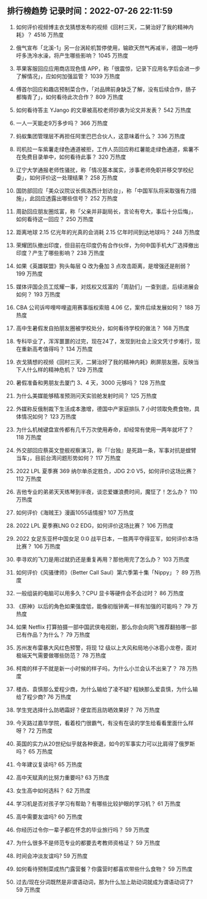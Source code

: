 
## 排行榜趋势 记录时间：2022-07-26 22:11:59
  
  1. 如何评价视频博主衣戈猜想发布的视频《回村三天，二舅治好了我的精神内耗》？ 4516 万热度
    
  2. 俄气宣布「北溪-1」另一台涡轮机暂停使用，输欧天然气再减半，德国一地呼吁多洗冷水澡，将产生哪些影响？ 1045 万热度
    
  3. 苹果客服回应应用商店现色情 APP，称「很震惊，记录下应用名字后会进一步了解情况」，应如何加强监管？ 1039 万热度
    
  4. 傅首尔回应和趣店预制菜合作，「对品牌前身缺乏了解，没有后续合作，肠子都悔青了」，如何看待此次合作？ 809 万热度
    
  5. 如何看待答主 YJango 的文章被高校老师抄袭为论文并发表？ 542 万热度
    
  6. 一人一天能走9万多步吗？ 366 万热度
    
  7. 蚂蚁集团管理层不再担任阿里巴巴合伙人，这意味着什么？ 336 万热度
    
  8. 司机拉一车紫薯走绿色通道被拒，工作人员回应称红薯能走绿色通道，紫薯不在免费目录单中，如何看待此事？ 320 万热度
    
  9. 辽宁大学通报老师性骚扰，称「情况基本属实，涉事老师免职并移交学校纪委」，如何评价这一处理结果？ 258 万热度
    
  10. 国防部回应「美众议院议长佩洛西计划访台」，称「中国军队将采取强有力措施」，此回应透露出哪些信号？ 252 万热度
    
  11. 周劼回应朋友圈炫富，称「父亲并非副局长，言论有夸大，事后十分后悔」，如何看待这一回应？ 250 万热度
    
  12. 距离地球 2.15 亿光年的光真的会消耗 2.15 亿年时间到达地球吗？ 248 万热度
    
  13. 荣耀团队撤出印度，但目前在印度仍有合作伙伴，为何中国手机大厂选择撤出印度？产生了哪些影响？ 238 万热度
    
  14. 如果《英雄联盟》狗头每层 Q 改为叠加 3 点攻击距离，是增强还是削弱？ 199 万热度
    
  15. 媒体评国企员工炫耀一事，对炫权又炫富的「周劼们」一查到底，后续进展会如何？ 193 万热度
    
  16. CBA 公司诉哔哩哔哩盗用赛事版权索赔 4.06 亿，案件后续发展如何？ 188 万热度
    
  17. 高中生暑假发自拍朋友圈被学校处分，如何看待学校的做法？ 168 万热度
    
  18. 专科毕业了，浑浑噩噩的过完，现在24了，发现到社会上没文凭寸步难行，现在重新高考值得吗？ 134 万热度
    
  19. 衣戈猜想的视频《回村三天，二舅治好了我的精神内耗》刷屏朋友圈，反映当下人什么样的精神危机？ 129 万热度
    
  20. 暑假准备和男朋友去厦门 3、4 天，3000 元够吗？ 128 万热度
    
  21. 为什么美媒能够精准预测问天实验舱发射时间？ 125 万热度
    
  22. 外媒称反俄制裁下生活成本激增，德国中产家庭排队 7 小时领取免费食物，具体情况如何？ 123 万热度
    
  23. 为什么机械键盘宣传都有几千万次使用寿命，却经常有使用一两年就坏了？ 118 万热度
    
  24. 外交部回应蔡英文登舰视察演习，称「『台独』是死路一条，军事对抗是螳臂当车」，目前台湾问题形势如何？ 117 万热度
    
  25. 2022 LPL 夏季赛 369 纳尔单杀定胜负，JDG 2:0 V5，如何评价这场比赛？ 112 万热度
    
  26. 吉他专业的弟弟天天练琴到半夜，谈恋爱嫌浪费时间，魔怔了！怎么办？ 110 万热度
    
  27. 如何评价《海贼王》漫画1055话情报? 107 万热度
    
  28. 2022 LPL 夏季赛LNG 0:2 EDG，如何评价这场比赛？ 106 万热度
    
  29. 2022 女足东亚杯中国女足 0:0 战平日本，一胜两平夺得亚军，如何评价本场比赛？ 106 万热度
    
  30. 李寻欢的飞刀是用过就扔还是重复再用？那他用完了怎么办？ 103 万热度
    
  31. 如何评价《风骚律师》（Better Call Saul）第六季第十集「Nippy」？ 89 万热度
    
  32. 一般组装的电脑可以用多久？CPU 显卡等硬件会不会过时？ 86 万热度
    
  33. 《原神》以后的角色如果强度低，能像初版钟离一样有加强的可能吗？ 79 万热度
    
  34. 如果 Netflix 打算拍摄一部中国武侠电视剧，那么你会向网飞推荐翻拍哪一部已有作品？为什么？ 79 万热度
    
  35. 苏州发布雷暴大风红色预警，将现 12 级以上大风和局地小冰雹小龙卷，面对极端天气需要做哪些防范？ 78 万热度
    
  36. 柯南的样子不就是新一小时候的样子吗，为什么小兰会认不出来了？ 78 万热度
    
  37. 楼垚、袁慎那么爱程少商，为什么输给了凌不疑? 程姎那么爱袁慎，为什么输给了程少商? 76 万热度
    
  38. 学生党选择什么防晒霜好？便宜而且防晒效果好？ 76 万热度
    
  39. 今天路过嘉华学院，看着校门很霸气，有没有在读的学生给看看里面什么样呀？ 72 万热度
    
  40. 英国的实力从20世纪似乎就各种衰退，如今的军事实力可以比肩得了俄罗斯吗？ 65 万热度
    
  41. 今年建议复读吗? 65 万热度
    
  42. 高中天赋真的比努力重要吗? 63 万热度
    
  43. 女生高中如何选科？ 62 万热度
    
  44. 学习机是否对孩子学习有帮助？有哪些比较护眼的学习机？ 61 万热度
    
  45. 高中需要友谊吗? 60 万热度
    
  46. 你经历过令你一辈子都在怀念的毕业旅行吗？ 59 万热度
    
  47. 为什么很多不是师范专业的都要去考教师资格证？ 59 万热度
    
  48. 时间会冲淡友谊吗? 59 万热度
    
  49. 如何看待预制菜成热门露营餐？你露营时都喜欢带些什么食物？ 59 万热度
    
  50. 过去/现在分词既然是非谓语动词，那为什么加上助动词就成为谓语动词了? 59 万热度
    
